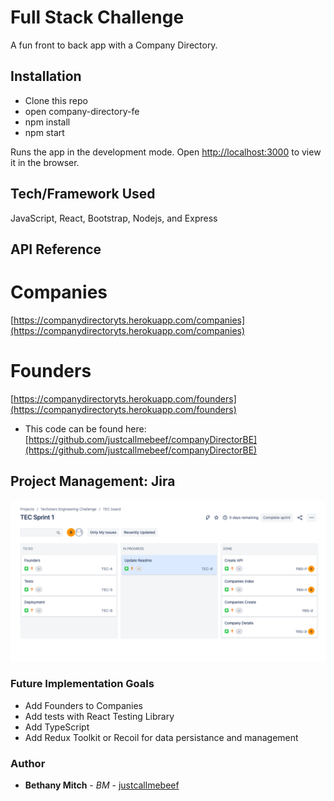# Full Stack Challenge

A fun front to back app with a Company Directory.

## Installation

- Clone this repo
- open company-directory-fe
- npm install
- npm start

Runs the app in the development mode.
Open [http://localhost:3000](http://localhost:3000) to view it in the browser.

## Tech/Framework Used

JavaScript, React, Bootstrap, Nodejs, and Express

## API Reference

# Companies

[https://companydirectoryts.herokuapp.com/companies](https://companydirectoryts.herokuapp.com/companies)

# Founders

[https://companydirectoryts.herokuapp.com/founders](https://companydirectoryts.herokuapp.com/founders)

- This code can be found here: [https://github.com/justcallmebeef/companyDirectorBE](https://github.com/justcallmebeef/companyDirectorBE)

## Project Management: Jira

![Jira Implementation](jira.png)

### Future Implementation Goals

- Add Founders to Companies
- Add tests with React Testing Library
- Add TypeScript
- Add Redux Toolkit or Recoil for data persistance and management

### Author

- **Bethany Mitch** - _BM_ - [justcallmebeef](https://github.com/justcallmebeef)
